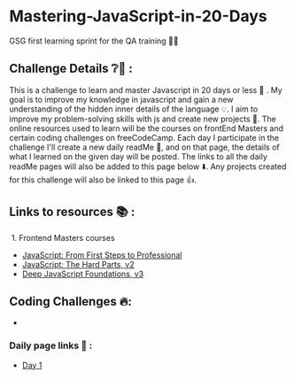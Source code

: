 # Mastering-JavaScript-in-20-Days
GSG first learning sprint for the QA training 👩‍🏫

## Challenge Details ❔🧐 :
This is a challenge to learn and master Javascript in 20 days or less 🌝 . My goal is to improve my knowledge in javascript and gain a new understanding of the hidden inner details of the language 💡. I aim to improve my problem-solving skills with js and create new projects 💯. The online resources used to learn will be the courses on frontEnd Masters and certain coding challenges on freeCodeCamp. Each day I participate in the challenge I'll create a new daily readMe 📅,  and on that page, the details of what I learned on the given day will be posted. The links to all the daily readMe pages will also be added to this page below ⬇️. Any projects created for this challenge will also be linked to this page 👍.

## Links to resources 📚 :
&nbsp;1. Frontend Masters courses 
- [JavaScript: From First Steps to Professional](https://frontendmasters.com/courses/javascript-first-steps)
- [JavaScript: The Hard Parts, v2](https://frontendmasters.com/courses/javascript-hard-parts-v2/)
- [Deep JavaScript Foundations, v3](https://frontendmasters.com/courses/deep-javascript-v3/)

## Coding Challenges 🔥: 
- []()
### Daily page links 🌅 : 
- [Day 1]() 
